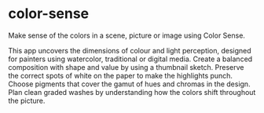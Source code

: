 # color-sense

Make sense of the colors in a scene, picture or image using Color Sense. 

This app uncovers the dimensions of colour and light perception, designed for painters using watercolor, traditional or digital media. Create a balanced composition with shape and value by using a thumbnail sketch. Preserve the correct spots of white on the paper to make the highlights punch. Choose pigments that cover the gamut of hues and chromas in the design. Plan clean graded washes by understanding how the colors shift throughout the picture.


